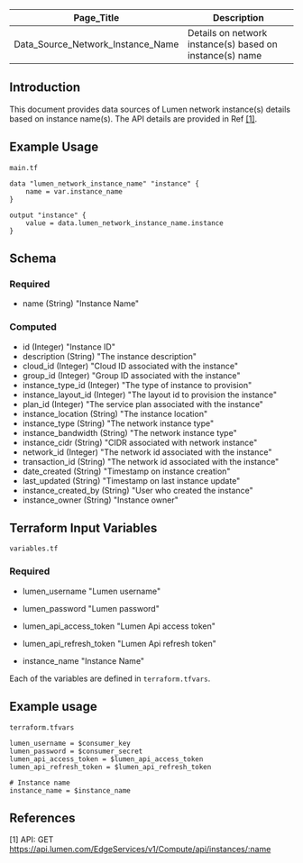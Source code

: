 | Page_Title      | Description                                 |
|-----------------|---------------------------------------------|
| Data_Source_Network_Instance_Name  | Details on network instance(s) based on instance(s) name        |

## Introduction
This document provides data sources of Lumen network instance(s) details based on instance name(s). The API details are provided in Ref [[1]](#1).

## Example Usage
`main.tf`
```hcl
data "lumen_network_instance_name" "instance" {
    name = var.instance_name
}

output "instance" {
    value = data.lumen_network_instance_name.instance
}
```

## Schema

### Required
- name (String) "Instance Name"

### Computed
- id (Integer) "Instance ID"
- description (String) "The instance description"
- cloud_id (Integer) "Cloud ID associated with the instance"
- group_id (Integer) "Group ID associated with the instance"
- instance_type_id (Integer) "The type of instance to provision"
- instance_layout_id (Integer) "The layout id to provision the instance"
- plan_id (Integer) "The service plan associated with the instance"
- instance_location (String) "The instance location"
- instance_type (String) "The network instance type"
- instance_bandwidth (String) "The network instance type"
- instance_cidr (String) "CIDR associated with network instance"
- network_id (Integer) "The network id associated with the instance"
- transaction_id (String) "The network id associated with the instance"
- date_created (String) "Timestamp on instance creation"
- last_updated (String) "Timestamp on last instance update"
- instance_created_by (String) "User who created the instance"
- instance_owner (String) "Instance owner"

## Terraform Input Variables
`variables.tf`
### Required
- lumen_username "Lumen username"
- lumen_password "Lumen password"
- lumen_api_access_token "Lumen Api access token"
- lumen_api_refresh_token "Lumen Api refresh token"

- instance_name "Instance Name"

Each of the variables are defined in `terraform.tfvars`.

## Example usage
`terraform.tfvars`
```hcl
lumen_username = $consumer_key
lumen_password = $consumer_secret
lumen_api_access_token = $lumen_api_access_token
lumen_api_refresh_token = $lumen_api_refresh_token

# Instance name
instance_name = $instance_name
```

## References
<a id="1">[1]</a> API: GET https://api.lumen.com/EdgeServices/v1/Compute/api/instances/:name
